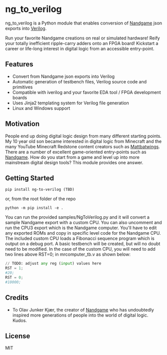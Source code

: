 # ng_to_verilog

ng_to_verilog is a Python module that enables conversion of [Nandgame](https://nandgame.com/) json exports into [Verilog](https://standards.ieee.org/ieee/1364/2051/).

Run your favorite Nandgame creations on real or simulated hardware! Reify your totally inefficient ripple-carry adders onto an FPGA board! Kickstart a career or life-long interest in digital logic from an accessible entry-point.

## Features

- Convert from Nandgame json exports into Verilog
- Automatic generation of testbench files, Verilog source code and primitives
- Compatible with iverilog and your favorite EDA tool / FPGA development boards
- Uses Jinja2 templating system for Verilog file generation
- Linux and Windows support

## Motivation

People end up doing digital logic design from many different starting points. My 10 year old son became interested in digital logic from Minecraft and the many YouTube Minecraft Redstone content creators such as [Mattbatwings](https://www.youtube.com/@mattbatwings). There are a number of excellent game-oriented entry-points such as [Nandgame](https://nandgame.com/). How do you start from a game and level up into more mainstream digital design tools? This module provides one answer.

## Getting Started

```
pip install ng-to-verilog (TBD)
```

or, from the root folder of the repo

```
python -m pip install -e .
```

You can run the provided samples/NgToVerilog.py and it will convert a sample Nandgame export with a custom CPU. You can also uncomment and run the CPU3 export which is the Nandgame computer. You'll have to edit any exported ROMs and copy in specific level code for the Nandgame CPU. The included custom CPU loads a Fibonacci sequence program which is output on a debug port. A basic testbench will be created, but will no doubt need to be modified. In the case of the custom CPU, you will need to add two lines above RST=0; in mrcomputer_tb.v as shown below:

```python
// TODO: adjust any reg (input) values here
RST = 1;
#20;
RST = 0;
#10000;
```

## Credits
- To Olav Junker Kjær, the creator of [Nandgame](https://nandgame.com/) who has undoubtedly inspired more generations of people into the world of digital logic. Kudos.

## License
MIT
